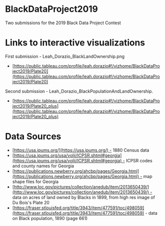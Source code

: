 # BlackDataProject2019
Two submissions for the 2019 Black Data Project Contest

# Links to interactive visualizations
First submission - Leah_Dorazio_BlackLandOwnership.png
- [https://public.tableau.com/profile/leah.dorazio#!/vizhome/BlackDataProject2019/Plate20](https://public.tableau.com/profile/leah.dorazio#!/vizhome/BlackDataProject2019/Plate20)

Second submission - Leah_Dorazio_BlackPopulationAndLandOwnership.
- [https://public.tableau.com/profile/leah.dorazio#!/vizhome/BlackDataProject2019/Plate20_plus](https://public.tableau.com/profile/leah.dorazio#!/vizhome/BlackDataProject2019/Plate20_plus)

# Data Sources
- [https://usa.ipums.org/](https://usa.ipums.org/) - 1880 Census data
- [https://usa.ipums.org/usa/volii/ICPSR.shtml#georgia](https://usa.ipums.org/usa/volii/ICPSR.shtml#georgia) - ICPSR codes and county names for Georgia
- [https://publications.newberry.org/ahcbp/pages/Georgia.html](https://publications.newberry.org/ahcbp/pages/Georgia.html) - map shape files for Georgia
- [http://www.loc.gov/pictures/collection/anedub/item/2013650439/](http://www.loc.gov/pictures/collection/anedub/item/2013650439/) - data on acres of land owned by Blacks in 1899, from high res image of Du Bois's Plate 20
- [https://fraser.stlouisfed.org/title/3943/item/477591/toc/498059](https://fraser.stlouisfed.org/title/3943/item/477591/toc/498059) - data on Black population, 1890 (page 661)

